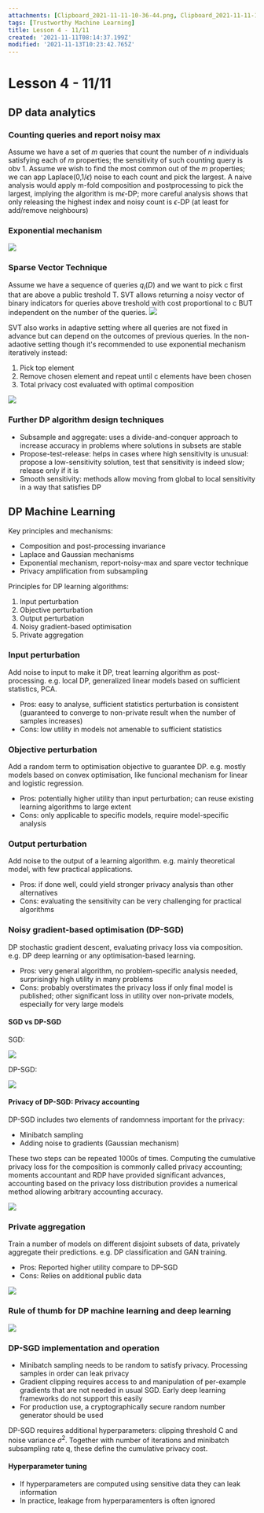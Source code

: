 ```yaml
---
attachments: [Clipboard_2021-11-11-10-36-44.png, Clipboard_2021-11-11-10-42-10.png, Clipboard_2021-11-11-10-45-04.png, Clipboard_2021-11-11-10-52-13.png, Clipboard_2021-11-13-11-25-58.png, Clipboard_2021-11-13-11-26-08.png, Clipboard_2021-11-13-11-27-57.png, Clipboard_2021-11-13-12-17-33.png, Clipboard_2021-11-13-12-23-42.png]
tags: [Trustworthy Machine Learning]
title: Lesson 4 - 11/11
created: '2021-11-11T08:14:37.199Z'
modified: '2021-11-13T10:23:42.765Z'
---
```


# Lesson 4 - 11/11

## DP data analytics

### Counting queries and report noisy max

Assume we have a set of $m$ queries that count the number of $n$ individuals satisfying each of $m$ properties; the sensitivity of such counting query is obv 1.
Assume we wish to find the most common out of the $m$ properties; we can app Laplace(0,1/$\epsilon$) noise to each count and pick the largest.
A naive analysis would apply m-fold composition and postprocessing to pick the largest, implying the algorithm is m$\epsilon$-DP; more careful analysis shows that only releasing the highest index and noisy count is $\epsilon$-DP (at least for add/remove neighbours)

### Exponential mechanism

![](@attachment/Clipboard_2021-11-11-10-42-10.png)

### Sparse Vector Technique

Assume we have a sequence of queries $q_i(D)$ and we want to pick c first that are above a public treshold T.
SVT allows returning a noisy vector of binary indicators for queries above treshold with cost proportional to c BUT independent on the number of the queries.
![](@attachment/Clipboard_2021-11-11-10-45-04.png)

SVT also works in adaptive setting where all queries are not fixed in advance but can depend on the outcomes of previous queries. In the non-adaotive setting though it's recommended to use exponential mechanism iteratively instead:
1. Pick top element
2. Remove chosen element and repeat until c elements have been chosen
3. Total privacy cost evaluated with optimal composition

![](@attachment/Clipboard_2021-11-11-10-52-13.png)

### Further DP algorithm design techniques

- Subsample and aggregate: uses a divide-and-conquer approach to increase accuracy in problems where solutions in subsets are stable
- Propose-test-release: helps in cases where high sensitivity is unusual: propose a low-sensitivity solution, test that sensitivity is indeed slow; release only if it is
- Smooth sensitivity: methods allow moving from global to local sensitivity in a way that satisfies DP

## DP Machine Learning

Key principles and mechanisms:
- Composition and post-processing invariance
- Laplace and Gaussian mechanisms
- Exponential mechanism, report-noisy-max and spare vector technique
- Privacy amplification from subsampling

Principles for DP learning algorithms:
1. Input perturbation
2. Objective perturbation
3. Output perturbation
4. Noisy gradient-based optimisation
5. Private aggregation

### Input perturbation

Add noise to input to make it DP, treat learning algorithm as post-processing. e.g. local DP, generalized linear models based on sufficient statistics, PCA.
- Pros: easy to analyse, sufficient statistics perturbation is consistent (guaranteed to converge to non-private result when the number of samples increases)
- Cons: low utility in models not amenable to sufficient statistics

### Objective perturbation

Add a random term to optimisation objective to guarantee DP. e.g. mostly models based on convex optimisation, like funcional mechanism for linear and logistic regression.
- Pros: potentially higher utility than input perturbation; can reuse existing learning algorithms to large extent
- Cons: only applicable to specific models, require model-specific analysis

### Output perturbation

Add noise to the output of a learning algorithm. e.g. mainly theoretical model, with few practical applications.
- Pros: if done well, could yield stronger privacy analysis than other alternatives
- Cons: evaluating the sensitivity can be very challenging for practical algorithms

### Noisy gradient-based optimisation (DP-SGD)

DP stochastic gradient descent, evaluating privacy loss via composition. e.g. DP deep learning or any optimisation-based learning.
- Pros: very general algorithm, no problem-specific analysis needed, surprisingly high utility in many problems
- Cons: probably overstimates the privacy loss if only final model is published; other significant loss in utility over non-private models, especially for very large models

#### SGD vs DP-SGD

SGD:

![](@attachment/Clipboard_2021-11-13-11-25-58.png)

DP-SGD:

![](@attachment/Clipboard_2021-11-13-11-26-08.png)

#### Privacy of DP-SGD: Privacy accounting

DP-SGD includes two elements of randomness important for the privacy:
- Minibatch sampling
- Adding noise to gradients (Gaussian mechanism)

These two steps can be repeated 1000s of times. Computing the cumulative privacy loss for the composition is commonly called privacy accounting; moments accountant and RDP have provided significant advances, accounting based on the privacy loss distribution provides a numerical method allowing arbitrary accounting accuracy.

![](@attachment/Clipboard_2021-11-13-12-17-33.png)

### Private aggregation

Train a number of models on different disjoint subsets of data, privately aggregate their predictions. e.g. DP classification and GAN training.
- Pros: Reported higher utility compare to DP-SGD
- Cons: Relies on additional public data

![](@attachment/Clipboard_2021-11-13-11-27-57.png)

### Rule of thumb for DP machine learning and deep learning

![](@attachment/Clipboard_2021-11-13-12-23-42.png)

### DP-SGD implementation and operation

- Minibatch sampling needs to be random to satisfy privacy. Processing samples in order can leak privacy
- Gradient clipping requires access to and manipulation of per-example gradients that are not needed in usual SGD. Early deep learning frameworks do not support this easily
- For production use, a cryptographically secure random number generator should be used

DP-SGD requires additional hyperparameters: clipping threshold C and noise variance $\sigma^2$. Together with number of iterations and minibatch subsampling rate q, these define the cumulative privacy cost.

#### Hyperparameter tuning

- If hyperparameters are computed using sensitive data they can leak information
- In practice, leakage from hyperparamenters is often ignored


































